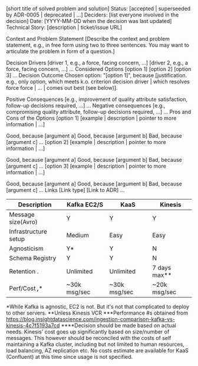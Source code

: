 [short title of solved problem and solution]
Status: [accepted | superseeded by ADR-0005 | deprecated | …]
Deciders: [list everyone involved in the decision]
Date: [YYYY-MM-DD when the decision was last updated]
Technical Story: [description | ticket/issue URL]

Context and Problem Statement
[Describe the context and problem statement, e.g., in free form using two to three sentences. You may want to articulate the problem in form of a question.]

Decision Drivers
[driver 1, e.g., a force, facing concern, …]
[driver 2, e.g., a force, facing concern, …]
…
Considered Options
[option 1]
[option 2]
[option 3]
…
Decision Outcome
Chosen option: "[option 1]", because [justification. e.g., only option, which meets k.o. criterion decision driver | which resolves force force | … | comes out best (see below)].

Positive Consequences
[e.g., improvement of quality attribute satisfaction, follow-up decisions required, …]
…
Negative consequences
[e.g., compromising quality attribute, follow-up decisions required, …]
…
Pros and Cons of the Options
[option 1]
[example | description | pointer to more information | …]

Good, because [argument a]
Good, because [argument b]
Bad, because [argument c]
…
[option 2]
[example | description | pointer to more information | …]

Good, because [argument a]
Good, because [argument b]
Bad, because [argument c]
…
[option 3]
[example | description | pointer to more information | …]

Good, because [argument a]
Good, because [argument b]
Bad, because [argument c]
…
Links
[Link type] [Link to ADR]
…


| Description                    | Kafka EC2/S  | KaaS                 | Kinesis             |
|----------------------------|-----------------|-------------------|------------------|
| Message size(Avro)       |  Y                    | Y                       |  Y                     | 
| Infrastructure setup       | Medium          | Easy                 | Easy                 |         
| Agnosticism                  | Y*                    | Y                       | N                     |
| Schema Registry          | Y                      | Y                      | N                      |
| Retention .                    | Unlimited         | Unlimited         | 7 days max**   |
| Perf/Cost ***,****           | ~30k msg/sec | ~30k msg/sec | ~20k msg/sec  |

*While Kafka is agnostic, EC2 is not.  But it's not that complicated to deploy to other servers.
**Unless Kinesis VCR
***Performance #s obtained from https://blog.insightdatascience.com/ingestion-comparison-kafka-vs-kinesis-4c7f5193a7cd
****Decision should be made based on actual needs.  Kinesis' cost goes up significantly based on size/number of messages.  This however should be reconciled with the costs of self maintaining a Kafka cluster, including but not limited to human resources, load balancing, AZ replication etc.  No costs estimate are available for KaaS (Confluent) at this time since usage is not specified.